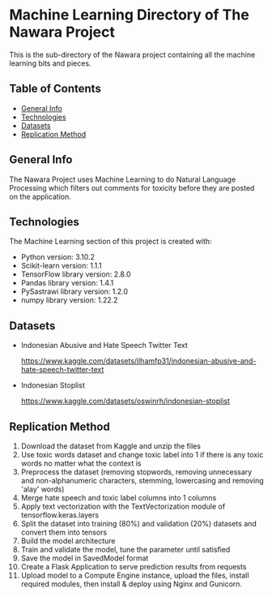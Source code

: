 # Machine Learning Directory of The Nawara Project
This is the sub-directory of the Nawara project containing all the machine learning bits and pieces.


## Table of Contents

* [General Info](#general-info)
* [Technologies](#technologies)
* [Datasets](#datasets)
* [Replication Method](#replication-method)

## General Info
The Nawara Project uses Machine Learning to do Natural Language Processing which filters out comments for toxicity before they are posted on the application.

## Technologies
The Machine Learning section of this project is created with:
* Python version: 3.10.2
* Scikit-learn version: 1.1.1
* TensorFlow library version: 2.8.0
* Pandas library version: 1.4.1
* PySastrawi library version: 1.2.0
* numpy library version: 1.22.2

## Datasets
* Indonesian Abusive and Hate Speech Twitter Text

  https://www.kaggle.com/datasets/ilhamfp31/indonesian-abusive-and-hate-speech-twitter-text
* Indonesian Stoplist

  https://www.kaggle.com/datasets/oswinrh/indonesian-stoplist

## Replication Method

1. Download the dataset from Kaggle and unzip the files
2. Use toxic words dataset and change toxic label into 1 if there is any toxic words no matter what the context is
3. Preprocess the dataset (removing stopwords, removing unnecessary and non-alphanumeric characters, stemming, lowercasing and removing 'alay' words)
4. Merge hate speech and toxic label columns into 1 columns
5. Apply text vectorization with the TextVectorization module of tensorflow.keras.layers
6. Split the dataset into training (80%) and validation (20%) datasets and convert them into tensors
7. Build the model architecture
8. Train and validate the model, tune the parameter until satisfied
9. Save the model in SavedModel format
10. Create a Flask Application to serve prediction results from requests
11. Upload model to a Compute Engine instance, upload the files, install required modules, then install & deploy using Nginx and Gunicorn.



